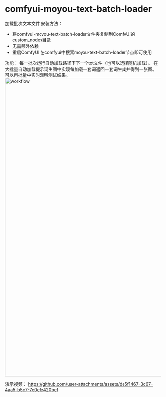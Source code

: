 # comfyui-moyou-text-batch-loader
加载批次文本文件
安装方法：
   - 将comfyui-moyou-text-batch-loader文件夹复制到ComfyUI的custom_nodes目录
   - 无需额外依赖
   - 重启ComfyUI
在comfyui中搜索moyou-text-batch-loader节点即可使用

功能：
每一批次运行自动加载路径下下一个txt文件（也可以选择随机加载）。
在大批量自动加载提示词生图中实现每加载一套词返回一套词生成并得到一张图。
可以再批量中实时观察测试结果。
<img width="1377" height="968" alt="workflow" src="https://github.com/user-attachments/assets/9d7af0c4-6adc-4434-8a31-d07a23686e74" />



演示视频：
https://github.com/user-attachments/assets/de5f1467-3c67-4aa5-b5c7-7e0efe420bef

